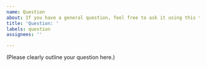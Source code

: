 ```yaml
---
name: Question
about: If you have a general question, feel free to ask it using this template.
title: 'Question: '
labels: question
assignees: ''

---
```


(Please clearly outline your question here.)
